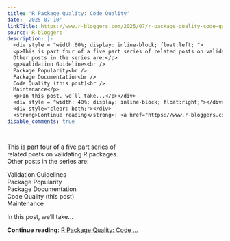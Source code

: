 ```yaml
---
title: 'R Package Quality: Code Quality'
date: '2025-07-10'
linkTitle: https://www.r-bloggers.com/2025/07/r-package-quality-code-quality/
source: R-bloggers
description: |-
  <div style = "width:60%; display: inline-block; float:left; ">
  <p>This is part four of a five part series of related posts on validating R packages.<br />
  Other posts in the series are:</p>
  <p>Validation Guidelines<br />
  Package Popularity<br />
  Package Documentation<br />
  Code Quality (this post)<br />
  Maintenance</p>
  <p>In this post, we’ll take...</p></div>
  <div style = "width: 40%; display: inline-block; float:right;"></div>
  <div style="clear: both;"></div>
  <strong>Continue reading</strong>: <a href="https://www.r-bloggers.com/2025/07/r-package-quality-code-quality/">R Package Quality: Code ...
disable_comments: true
---
```

<div style = "width:60%; display: inline-block; float:left; ">
<p>This is part four of a five part series of related posts on validating R packages.<br />
Other posts in the series are:</p>
<p>Validation Guidelines<br />
Package Popularity<br />
Package Documentation<br />
Code Quality (this post)<br />
Maintenance</p>
<p>In this post, we’ll take...</p></div>
<div style = "width: 40%; display: inline-block; float:right;"></div>
<div style="clear: both;"></div>
<strong>Continue reading</strong>: <a href="https://www.r-bloggers.com/2025/07/r-package-quality-code-quality/">R Package Quality: Code ...